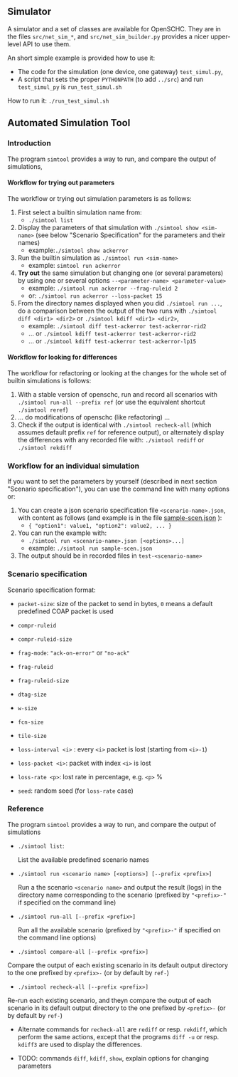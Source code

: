 
## Simulator

A simulator and a set of classes are available for OpenSCHC.
They are in the files `src/net_sim_*`, and `src/net_sim_builder.py` provides a nicer upper-level API  to use them.

An short simple example is provided how to use it:
 * The code for the simulation (one device, one gateway) `test_simul.py`, 
 * A script that sets the proper `PYTHONPATH` (to add `../src`) and run `test_simul_py` is `run_test_simul.sh`

 How to run it: `./run_test_simul.sh`


## Automated Simulation Tool

### Introduction

The program `simtool` provides a way to run, and compare the output of simulations, 
 
#### Workflow for trying out parameters
 
The workflow or trying out simulation parameters is as follows:

  1) First select a builtin simulation name from:
     * `./simtool list` 
  2) Display the parameters of that simulation with `./simtool show <sim-name>` (see below "Scenario Specification" 
  for the parameters and their names)
     * example:`./simtool show ackerror`
  3) Run the builtin simulation as `./simtool run <sim-name>` 
     * example: `simtool run ackerror`
  4) **Try out** the same simulation but changing one (or several parameters) by using one or several
   options  `--<parameter-name> <parameter-value>`
     * example: `./simtool run ackerror --frag-ruleid 2`
     * or: `./simtool run ackerror --loss-packet 15` 
  5) From the directory names displayed when you did `./simtool run ...`, do a comparison between
    the output of the two runs with `./simtool diff <dir1> <dir2>` or `./simtool kdiff <dir1> <dir2>`,
     * example: `./simtool diff test-ackerror test-ackerror-rid2` 
     * ... or `./simtool kdiff test-ackerror test-ackerror-rid2`
     * ... or `./simtool kdiff test-ackerror test-ackerror-lp15`     
 
#### Workflow for looking for differences

The workflow for refactoring or looking at the changes for the whole set of builtin simulations
 is follows:
  1) With a stable version of openschc, run and record all scenarios with `./simtool run-all --prefix ref`
    (or use the equivalent shortcut `./simtool reref`)
  2) ... do modifications of openschc (like refactoring) ...
  3) Check if the output is identical with `./simtool recheck-all` (which assumes 
  default prefix `ref` for reference output), or alternately display the differences with any
  recorded file with: `./simtool rediff` or `./simtool rekdiff`

### Workflow for an individual simulation

If you want to set the parameters by yourself (described in next section "Scenario specification"), 
you can use the command line with many options or:
  1) You can create a json scenario specification file `<scenario-name>.json`, with content 
    as follows (and example is in the file [sample-scen.json](sample-scen.json) ):
     * `{ "option1": value1, "option2": value2, ... }` 
  2) You can run the example with:
     * `./simtool run <scenario-name>.json [<options>...]` 
     * example: `./simtool run sample-scen.json`
  3) The output should be in recorded files in `test-<scenario-name>`

### Scenario specification

Scenario specification format:

  * `packet-size`: size of the packet to send in bytes, `0` means a default predefined COAP packet is used
  

  * `compr-ruleid`
  * `compr-ruleid-size` 


  * `frag-mode`: `"ack-on-error"` or `"no-ack"`
  * `frag-ruleid`
  * `frag-ruleid-size`
  * `dtag-size`
  * `w-size`
  * `fcn-size`
  * `tile-size`

  
  * `loss-interval <i>` : every `<i>` packet is lost (starting from `<i>-1`) 
  * `loss-packet <i>`: packet with index `<i>` is lost
  * `loss-rate <p>`: lost rate in percentage, e.g. `<p>` % 
  * `seed`: random seed (for `loss-rate` case)
  
### Reference

The program `simtool` provides a way to run, and compare the output of simulations

* `./simtool list`:

  List the available predefined scenario names
  
* `./simtool run <scenario name> [<options>] [--prefix <prefix>]`

  Run a the scenario `<scenario name>` and output the result (logs) in the directory name corresponding 
 to the scenario (prefixed by `"<prefix>-"` if specified on the command line)
 
 * `./simtool run-all [--prefix <prefix>]`
   
   Run all the available scenario (prefixed by `"<prefix>-"` if specified on the command line options)
  
  * `./simtool compare-all [--prefix <prefix>]`
 
   Compare the output of each existing scenario in its default output directory to the one prefixed
   by `<prefix>-` (or by default by `ref-`)
  
  * `./simtool recheck-all [--prefix <prefix>]`

   Re-run each existing scenario, and theyn compare the output of each scenario in its default output 
   directory to the one prefixed by `<prefix>-` (or by default by `ref-`)
 
 * Alternate commands for `recheck-all` are `rediff` or resp. `rekdiff`, which perform the same actions, 
   except that the programs `diff -u` or resp. `kdiff3` are used to display the differences.
 
 * TODO: commands `diff`, `kdiff`, `show`, explain options for changing parameters

